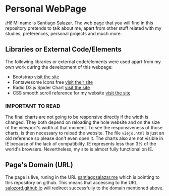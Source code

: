 # Personal WebPage
¡Hi! Mi name is Santiago Salazar. The web page that you will find in this repository pretends to talk about me, apart from other stuff related with my studies, preferences, personal projects and much more.

## Libraries or External Code/Elements
The following libraries or external code/elements were used apart from my own work during the development of this webpage:
* Bootstrap [visit the site](https://getbootstrap.com/docs/4.3/getting-started/download/)
* Fontawesome icons free [visit their site](https://fontawesome.com/)
* Radio D3.js Spider Chart [visit the site](http://bl.ocks.org/nbremer/21746a9668ffdf6d8242)
* CSS smooth scroll reference for my website [visit the site](https://css-tricks.com/sticky-smooth-active-nav/)
### IMPORTANT TO READ
The final charts are not going to be responsive directly if the width is changed. They both depend on reloading the hole website and on the size of the viewport's width at that moment. To see the responsiveness of those charts, is then necessary to reload the website. The file ```viejo.html``` is just an old reference so please don't even open it.
The charts also are not visible in IE because of the lack of compatibility. IE represents less than 3% of the world's browsers. Nevertheless, my site is almost fully functional on IE.

## Page's Domain (URL)
The page is live, runing in the URL [santiagosalazar.me](https://santiagosalazar.me) which is pointing to this repository on github. This means that accessing to the URL [salozord.github.io](https://salozord.github.io) will redirect successfully to the domain mentioned above. 
